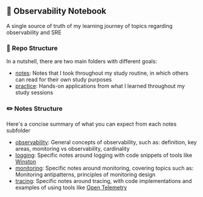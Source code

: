 ## :orange_book: Observability Notebook

A single source of truth of my learning journey of topics regarding observability and SRE 

### :round_pushpin: Repo Structure 

In a nutshell, there are two main folders with different goals:
- [notes](./notes): Notes that I took throughout my study routine, in which others can read for their own study purposes
- [practice](./practice): Hands-on applications from what I learned throughout my study sessions 

### :pencil2: Notes Structure
Here's a concise summary of what you can expect from each notes subfolder 
- [observability](./notes/observability/): General concepts of observability, such as: definition, key areas, monitoring vs observability, cardinality
- [logging](./notes/logging): Specific notes around logging with code snippets of tools like [Winston](https://github.com/winstonjs/winston)
- [monitoring](./notes/monitoring): Specific notes around monitoring, covering topics such as: Monitoring antipatterns, principles of monitoring design
- [tracing](./notes/tracing): Specific notes around tracing, with code implementations and examples of using tools like [Open Telemetry](https://opentelemetry.io/)
